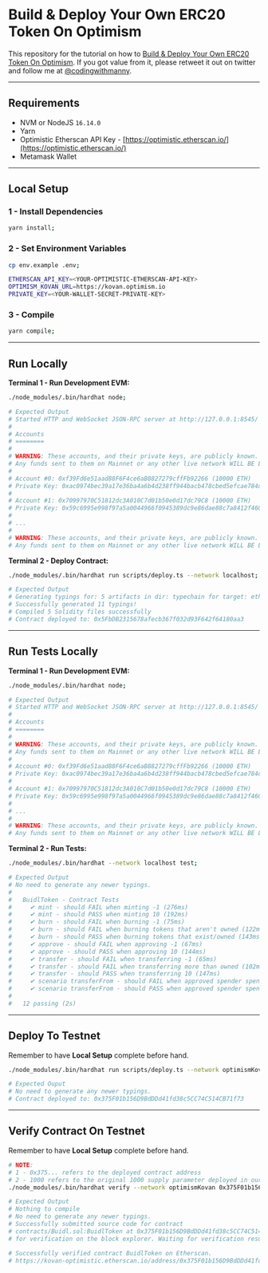 # Build & Deploy Your Own ERC20 Token On Optimism

This repository for the tutorial on how to [Build & Deploy Your Own ERC20 Token On Optimism](https://ankr.hashnode.dev/build-and-deploy-your-own-erc20-token-on-optimism).
If you got value from it, please retweet it out on twitter and follow me at [@codingwithmanny](https://twitter.com/codingwithmanny).

---

## Requirements

- NVM or NodeJS `16.14.0`
- Yarn
- Optimistic Etherscan API Key - [https://optimistic.etherscan.io/](https://optimistic.etherscan.io/)
- Metamask Wallet

---

## Local Setup

### 1 - Install Dependencies

```bash
yarn install;
```

### 2 - Set Environment Variables

```bash
cp env.example .env;
```

```bash
ETHERSCAN_API_KEY=<YOUR-OPTIMISTIC-ETHERSCAN-API-KEY>
OPTIMISM_KOVAN_URL=https://kovan.optimism.io
PRIVATE_KEY=<YOUR-WALLET-SECRET-PRIVATE-KEY>
```

### 3 - Compile

```bash
yarn compile;
```

---

## Run Locally

**Terminal 1 - Run Development EVM:**

```bash
./node_modules/.bin/hardhat node;

# Expected Output
# Started HTTP and WebSocket JSON-RPC server at http://127.0.0.1:8545/
#
# Accounts
# ========
#
# WARNING: These accounts, and their private keys, are publicly known.
# Any funds sent to them on Mainnet or any other live network WILL BE LOST.
#
# Account #0: 0xf39Fd6e51aad88F6F4ce6aB8827279cffFb92266 (10000 ETH)
# Private Key: 0xac0974bec39a17e36ba4a6b4d238ff944bacb478cbed5efcae784d7bf4f2ff80
#
# Account #1: 0x70997970C51812dc3A010C7d01b50e0d17dc79C8 (10000 ETH)
# Private Key: 0x59c6995e998f97a5a0044966f0945389dc9e86dae88c7a8412f4603b6b78690d
#
# ...
#
# WARNING: These accounts, and their private keys, are publicly known.
# Any funds sent to them on Mainnet or any other live network WILL BE LOST.
```

**Terminal 2 - Deploy Contract:**

```bash
./node_modules/.bin/hardhat run scripts/deploy.ts --network localhost;

# Expected Output
# Generating typings for: 5 artifacts in dir: typechain for target: ethers-v5
# Successfully generated 11 typings!
# Compiled 5 Solidity files successfully
# Contract deployed to: 0x5FbDB2315678afecb367f032d93F642f64180aa3
```

---

## Run Tests Locally

**Terminal 1 - Run Development EVM:**

```bash
./node_modules/.bin/hardhat node;

# Expected Output
# Started HTTP and WebSocket JSON-RPC server at http://127.0.0.1:8545/
#
# Accounts
# ========
#
# WARNING: These accounts, and their private keys, are publicly known.
# Any funds sent to them on Mainnet or any other live network WILL BE LOST.
#
# Account #0: 0xf39Fd6e51aad88F6F4ce6aB8827279cffFb92266 (10000 ETH)
# Private Key: 0xac0974bec39a17e36ba4a6b4d238ff944bacb478cbed5efcae784d7bf4f2ff80
#
# Account #1: 0x70997970C51812dc3A010C7d01b50e0d17dc79C8 (10000 ETH)
# Private Key: 0x59c6995e998f97a5a0044966f0945389dc9e86dae88c7a8412f4603b6b78690d
#
# ...
#
# WARNING: These accounts, and their private keys, are publicly known.
# Any funds sent to them on Mainnet or any other live network WILL BE LOST.
```

**Terminal 2 - Run Tests:**

```bash
./node_modules/.bin/hardhat --network localhost test;

# Expected Output
# No need to generate any newer typings.
#
#   BuidlToken - Contract Tests
#     ✔ mint - should FAIL when minting -1 (276ms)
#     ✔ mint - should PASS when minting 10 (192ms)
#     ✔ burn - should FAIL when burning -1 (75ms)
#     ✔ burn - should FAIL when burning tokens that aren't owned (122ms)
#     ✔ burn - should PASS when burning tokens that exist/owned (143ms)
#     ✔ approve - should FAIL when approving -1 (67ms)
#     ✔ approve - should PASS when approving 10 (144ms)
#     ✔ transfer - should FAIL when transferring -1 (65ms)
#     ✔ transfer - should FAIL when transferring more than owned (102ms)
#     ✔ transfer - should PASS when transferring 10 (147ms)
#     ✔ scenario transferFrom - should FAIL when approved spender spends more than the owner has (259ms)
#     ✔ scenario transferFrom - should PASS when approved spender spends what the owner has (339ms)
#
#   12 passing (2s)
```

---

## Deploy To Testnet

Remember to have **Local Setup** complete before hand.

```bash
./node_modules/.bin/hardhat run scripts/deploy.ts --network optimismKovan;

# Expected Ouput
# No need to generate any newer typings.
# Contract deployed to: 0x375F01b156D9BdDDd41fd38c5CC74C514CB71f73
```

---

## Verify Contract On Testnet

Remember to have **Local Setup** complete before hand.

```bash
# NOTE:
# 1 - 0x375... refers to the deployed contract address
# 2 - 1000 refers to the original 1000 supply parameter deployed in our deploy.ts file
./node_modules/.bin/hardhat verify --network optimismKovan 0x375F01b156D9BdDDd41fd38c5CC74C514CB71f73 1000

# Expected Output
# Nothing to compile
# No need to generate any newer typings.
# Successfully submitted source code for contract
# contracts/Buidl.sol:BuidlToken at 0x375F01b156D9BdDDd41fd38c5CC74C514CB71f73
# for verification on the block explorer. Waiting for verification result...

# Successfully verified contract BuidlToken on Etherscan.
# https://kovan-optimistic.etherscan.io/address/0x375F01b156D9BdDDd41fd38c5CC74C514CB71f73#code
```
